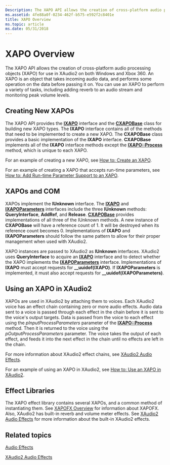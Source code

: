 ```yaml
---
Description: The XAPO API allows the creation of cross-platform audio processing objects (XAPO) for use in XAudio2 on both Windows and Xbox 360.
ms.assetid: 4fe88a0f-0234-462f-b575-e592f2c8401e
title: XAPO Overview
ms.topic: article
ms.date: 05/31/2018
---
```


# XAPO Overview

The XAPO API allows the creation of cross-platform audio processing objects (XAPO) for use in XAudio2 on both Windows and Xbox 360. An XAPO is an object that takes incoming audio data, and performs some operation on the data before passing it on. You can use an XAPO to perform a variety of tasks, including adding reverb to an audio stream and monitoring peak volume levels.

## Creating New XAPOs

The XAPO API provides the [**IXAPO**](/windows/desktop/api/XAPO/nn-xapo-ixapo) interface and the [**CXAPOBase**](/windows/desktop/api/XAPOBase/nl-xapobase-cxapobase) class for building new XAPO types. The **IXAPO** interface contains all of the methods that need to be implemented to create a new XAPO. The **CXAPOBase** class provides a basic implementation of the **IXAPO** interface. **CXAPOBase** implements all of the **IXAPO** interface methods except the [**IXAPO::Process**](https://msdn.microsoft.com/library/Ee418456(v=VS.85).aspx) method, which is unique to each XAPO.

For an example of creating a new XAPO, see [How to: Create an XAPO](how-to--create-an-xapo.md).

For an example of creating a XAPO that accepts run-time parameters, see [How to: Add Run-time Parameter Support to an XAPO](how-to--add-run-time-parameter-support-to-an-xapo.md).

## XAPOs and COM

XAPOs implement the **IUnknown** interface. The [**IXAPO**](/windows/desktop/api/XAPO/nn-xapo-ixapo) and [**IXAPOParameters**](/windows/desktop/api/XAPO/nn-xapo-ixapoparameters) interfaces include the three **IUnknown** methods: **QueryInterface**, **AddRef**, and **Release**. [**CXAPOBase**](/windows/desktop/api/XAPOBase/nl-xapobase-cxapobase) provides implementations of all three of the IUnknown methods. A new instance of **CXAPOBase** will have a reference count of 1. It will be destroyed when its reference count becomes 0. Implementations of **IXAPO** and **IXAPOParameters** should follow the same pattern to allow for their proper management when used with XAudio2.

XAPO instances are passed to XAudio2 as **IUnknown** interfaces. XAudio2 uses **QueryInterface** to acquire an [**IXAPO**](/windows/desktop/api/XAPO/nn-xapo-ixapo) interface and to detect whether the XAPO implements the [**IXAPOParameters**](/windows/desktop/api/XAPO/nn-xapo-ixapoparameters) interface. Implementations of **IXAPO** must accept requests for **\_\_uuidof(IXAPO)**. If **IXAPOParameters** is implemented, it must also accept requests for **\_\_uuidof(IXAPOParameters)**.

## Using an XAPO in XAudio2

XAPOs are used in XAudio2 by attaching them to voices. Each XAudio2 voice has an effect chain containing zero or more audio effects. Audio data sent to a voice is passed through each effect in the chain before it is sent to the voice's output targets. Data is passed from the voice to each effect using the *pInputProcessParameters* parameter of the [**IXAPO::Process**](https://msdn.microsoft.com/library/Ee418456(v=VS.85).aspx) method. Then it is returned to the voice using the *pOutputProcessParameters* parameter. The voice takes the output of each effect, and feeds it into the next effect in the chain until no effects are left in the chain.

For more information about XAudio2 effect chains, see [XAudio2 Audio Effects](xaudio2-audio-effects.md).

For an example of using an XAPO in XAudio2, see [How to: Use an XAPO in XAudio2](how-to--use-an-xapo-in-xaudio2.md).

## Effect Libraries

The XAPO effect library contains several XAPOs, and a common method of instantiating them. See [XAPOFX Overview](xapofx-overview.md) for information about XAPOFX. Also, XAudio2 has built-in reverb and volume meter effects. See [XAudio2 Audio Effects](xaudio2-audio-effects.md) for more information about the built-in XAudio2 effects.

## Related topics

<dl> <dt>

[Audio Effects](audio-effects.md)
</dt> <dt>

[XAudio2 Audio Effects](xaudio2-audio-effects.md)
</dt> </dl>

 

 



